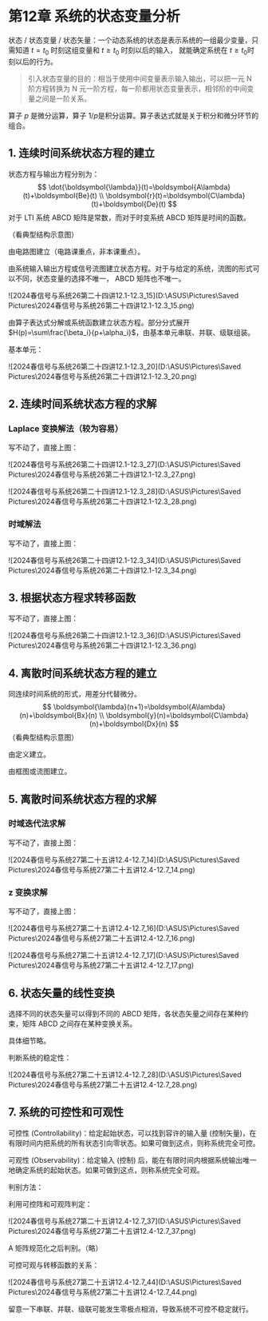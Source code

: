 # 第12章 系统的状态变量分析

状态 / 状态变量 / 状态矢量：一个动态系统的状态是表示系统的一组最少变量，只需知道 $t=t_0$ 时刻这组变量和 $t\geqslant t_0$ 时刻以后的输入， 就能确定系统在 $t\geqslant t_0$​ 时刻以后的行为。

> 引入状态变量的目的：相当于使用中间变量表示输入输出，可以把一元 N 阶方程转换为 N 元一阶方程，每一阶都用状态变量表示，相邻阶的中间变量之间是一阶关系。

算子 $p$ 是微分运算，算子 $1/p$​ 是积分运算。算子表达式就是关于积分和微分环节的组合。

## 1. 连续时间系统状态方程的建立

状态方程与输出方程分别为：
$$
\dot{\boldsymbol{\lambda}}(t)=\boldsymbol{A\lambda}(t)+\boldsymbol{Be}(t)
\\
\boldsymbol{r}(t)=\boldsymbol{C\lambda}(t)+\boldsymbol{De}(t)
$$
对于 LTI 系统 ABCD 矩阵是常数，而对于时变系统 ABCD 矩阵是时间的函数。

（看典型结构示意图）

由电路图建立（电路课重点，非本课重点）。

由系统输入输出方程或信号流图建立状态方程。对于与给定的系统，流图的形式可以不同，状态变量的选择不唯一， ABCD 矩阵也不唯一。

![2024春信号与系统26第二十四讲12.1-12.3_15](D:\ASUS\Pictures\Saved Pictures\2024春信号与系统26第二十四讲12.1-12.3_15.png)

由算子表达式分解或系统函数建立状态方程。部分分式展开 $H(p)=\sum\frac{\beta_i}{p+\alpha_i}$​ ，由基本单元串联、并联、级联组装。

基本单元：

![2024春信号与系统26第二十四讲12.1-12.3_20](D:\ASUS\Pictures\Saved Pictures\2024春信号与系统26第二十四讲12.1-12.3_20.png)

## 2. 连续时间系统状态方程的求解

### Laplace 变换解法（较为容易）

写不动了，直接上图：

![2024春信号与系统26第二十四讲12.1-12.3_27](D:\ASUS\Pictures\Saved Pictures\2024春信号与系统26第二十四讲12.1-12.3_27.png)

![2024春信号与系统26第二十四讲12.1-12.3_28](D:\ASUS\Pictures\Saved Pictures\2024春信号与系统26第二十四讲12.1-12.3_28.png)

### 时域解法

写不动了，直接上图：

![2024春信号与系统26第二十四讲12.1-12.3_34](D:\ASUS\Pictures\Saved Pictures\2024春信号与系统26第二十四讲12.1-12.3_34.png)

## 3. 根据状态方程求转移函数

写不动了，直接上图：

![2024春信号与系统26第二十四讲12.1-12.3_36](D:\ASUS\Pictures\Saved Pictures\2024春信号与系统26第二十四讲12.1-12.3_36.png)

## 4. 离散时间系统状态方程的建立

同连续时间系统的形式，用差分代替微分。
$$
\boldsymbol{\lambda}(n+1)=\boldsymbol{A\lambda}(n)+\boldsymbol{Bx}(n)
\\
\boldsymbol{y}(n)=\boldsymbol{C\lambda}(n)+\boldsymbol{Dx}(n)
$$
（看典型结构示意图）

由定义建立。

由框图或流图建立。

## 5. 离散时间系统状态方程的求解

### 时域迭代法求解

写不动了，直接上图：

![2024春信号与系统27第二十五讲12.4-12.7_14](D:\ASUS\Pictures\Saved Pictures\2024春信号与系统27第二十五讲12.4-12.7_14.png)

### z 变换求解

写不动了，直接上图：

![2024春信号与系统27第二十五讲12.4-12.7_16](D:\ASUS\Pictures\Saved Pictures\2024春信号与系统27第二十五讲12.4-12.7_16.png)

![2024春信号与系统27第二十五讲12.4-12.7_17](D:\ASUS\Pictures\Saved Pictures\2024春信号与系统27第二十五讲12.4-12.7_17.png)

## 6. 状态矢量的线性变换

选择不同的状态矢量可以得到不同的 ABCD 矩阵，各状态矢量之间存在某种约束，矩阵 ABCD 之间存在某种变换关系。

具体细节略。

判断系统的稳定性：

![2024春信号与系统27第二十五讲12.4-12.7_28](D:\ASUS\Pictures\Saved Pictures\2024春信号与系统27第二十五讲12.4-12.7_28.png)

## 7. 系统的可控性和可观性

可控性 (Controllability)：给定起始状态，可以找到容许的输入量 (控制矢量)，在有限时间内把系统的所有状态引向零状态。如果可做到这点，则称系统完全可控。

可观性 (Observability)：给定输入 (控制) 后，能在有限时间内根据系统输出唯一地确定系统的起始状态。如果可做到这点，则称系统完全可观。

判别方法：

利用可控阵和可观阵判定：

![2024春信号与系统27第二十五讲12.4-12.7_37](D:\ASUS\Pictures\Saved Pictures\2024春信号与系统27第二十五讲12.4-12.7_37.png)

A 矩阵规范化之后判别。（略）

可控可观与转移函数的关系：

![2024春信号与系统27第二十五讲12.4-12.7_44](D:\ASUS\Pictures\Saved Pictures\2024春信号与系统27第二十五讲12.4-12.7_44.png)

留意一下串联、并联、级联可能发生零极点相消，导致系统不可控不稳定就行。

